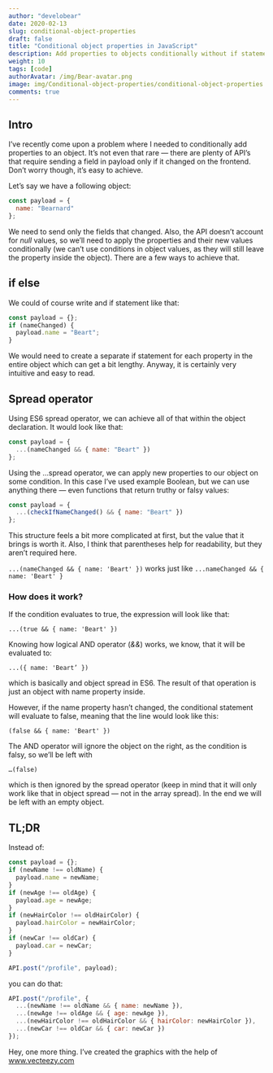 ```yaml
---
author: "develobear"
date: 2020-02-13
slug: conditional-object-properties
draft: false
title: "Conditional object properties in JavaScript"
description: Add properties to objects conditionally without if statements!
weight: 10
tags: [code]
authorAvatar: /img/Bear-avatar.png
image: img/Conditional-object-properties/conditional-object-properties.jpg
comments: true
---
```


## Intro

I’ve recently come upon a problem where I needed to conditionally add properties to an object. It’s not even that rare — there are plenty of API’s that require sending a field in payload only if it changed on the frontend. Don’t worry though, it’s easy to achieve.

Let’s say we have a following object:

```js
const payload = {
  name: "Bearnard"
};
```

We need to send only the fields that changed. Also, the API doesn’t account for _null_ values, so we’ll need to apply the properties and their new values conditionally (we can’t use conditions in object values, as they will still leave the property inside the object). There are a few ways to achieve that.

## if else

We could of course write and if statement like that:

```js
const payload = {};
if (nameChanged) {
  payload.name = "Beart";
}
```

We would need to create a separate if statement for each property in the entire object which can get a bit lengthy. Anyway, it is certainly very intuitive and easy to read.

## Spread operator

Using ES6 spread operator, we can achieve all of that within the object declaration. It would look like that:

```js
const payload = {
  ...(nameChanged && { name: "Beart" })
};
```

Using the …spread operator, we can apply new properties to our object on some condition. In this case I’ve used example Boolean, but we can use anything there — even functions that return truthy or falsy values:

```js
const payload = {
  ...(checkIfNameChanged() && { name: "Beart" })
};
```

This structure feels a bit more complicated at first, but the value that it brings is worth it. Also, I think that parentheses help for readability, but they aren’t required here.

`...(nameChanged && { name: 'Beart' })` works just like `...nameChanged && { name: 'Beart' }`

### How does it work?

If the condition evaluates to true, the expression will look like that:

`...(true && { name: 'Beart' })`

Knowing how logical AND operator (_&&_) works, we know, that it will be evaluated to:

`...({ name: 'Beart’ })`

which is basically and object spread in ES6. The result of that operation is just an object with name property inside.

However, if the name property hasn’t changed, the conditional statement will evaluate to false, meaning that the line would look like this:

`(false && { name: 'Beart' })`

The AND operator will ignore the object on the right, as the condition is falsy, so we’ll be left with

`…(false)`

which is then ignored by the spread operator (keep in mind that it will only work like that in object spread — not in the array spread). In the end we will be left with an empty object.

## TL;DR

Instead of:

```js
const payload = {};
if (newName !== oldName) {
  payload.name = newName;
}
if (newAge !== oldAge) {
  payload.age = newAge;
}
if (newHairColor !== oldHairColor) {
  payload.hairColor = newHairColor;
}
if (newCar !== oldCar) {
  payload.car = newCar;
}

API.post("/profile", payload);
```

you can do that:

```js
API.post("/profile", {
  ...(newName !== oldName && { name: newName }),
  ...(newAge !== oldAge && { age: newAge }),
  ...(newHairColor !== oldHairColor && { hairColor: newHairColor }),
  ...(newCar !== oldCar && { car: newCar })
});
```

Hey, one more thing. I’ve created the graphics with the help of www.vecteezy.com
